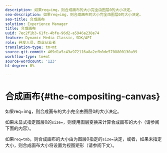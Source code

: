 ```yaml
---
description: 如果req=img，则合成画布的大小完全由图层0的大小决定。
seo-description: 如果req=img，则合成画布的大小完全由图层0的大小决定。
seo-title: 合成画布
solution: Experience Manager
title: 合成画布
uuid: 7ec2f1b3-61fc-4bfe-96d2-a5946a238e74
feature: Dynamic Media Classic，SDK/API
role: 开发人员，商业从业者
translation-type: tm+mt
source-git-commit: 469d1a5c43a972116a8a2efb0de5708800130a99
workflow-type: tm+mt
source-wordcount: '123'
ht-degree: 0%

---
```



# 合成画布{#the-compositing-canvas}

如果req=img，则合成画布的大小完全由图层0的大小决定。

如果未显式指定图层0的`size=`，则使用图层变换来计算合成画布的大小（请参阅下面的内容）。

如果`req=tmb`，则合成画布的大小由为图层0指定的`size=`决定，或者，如果未指定大小，则合成画布大小将设置为视图矩形（请参阅下文）。
